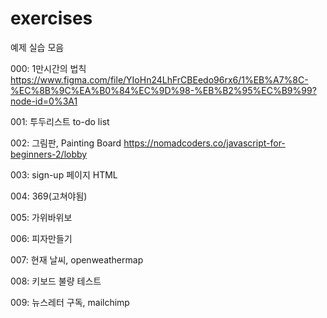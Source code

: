 # exercises
예제 실습 모음

000: 1만시간의 법칙
     https://www.figma.com/file/YIoHn24LhFrCBEedo96rx6/1%EB%A7%8C-%EC%8B%9C%EA%B0%84%EC%9D%98-%EB%B2%95%EC%B9%99?node-id=0%3A1

001: 투두리스트 to-do list

002: 그림판, Painting Board
     https://nomadcoders.co/javascript-for-beginners-2/lobby
    
003: sign-up 페이지 HTML

004: 369(고쳐야됨)

005: 가위바위보

006: 피자만들기

007: 현재 날씨, openweathermap

008: 키보드 불량 테스트

009: 뉴스레터 구독, mailchimp
